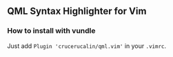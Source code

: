 ## QML Syntax Highlighter for Vim

### How to install with vundle
Just add `Plugin 'crucerucalin/qml.vim'` in your `.vimrc`.
